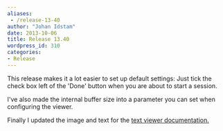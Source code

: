 ```yaml
---
aliases:
 - /release-13-40
author: "Johan Idstam"
date: 2013-10-06
title: Release 13.40
wordpress_id: 310
categories:
- Release
---
```


This release makes it a lot easier to set up default settings: Just tick the check box left of the 'Done' button when you are about to start a session.

I've also made the internal buffer size into a parameter you can set when configuring the viewer.

Finally I updated the image and text for the [text viewer documentation.](/documentation/configure-viewer/)

